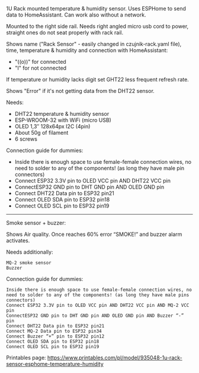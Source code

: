 1U Rack mounted temperature & humidity sensor. Uses ESPHome to send data to HomeAssistant. Can work also without a network.

Mounted to the right side rail. Needs right angled micro usb cord to power, straight ones do not seat properly with rack rail.

Shows name ("Rack Sensor" - easily changed in czujnik-rack.yaml file), time, temperature & humidity and connection with HomeAssistant:
- "((o))" for connected
- "I" for not connected

If temperature or humidity lacks digit set GHT22 less frequent refresh rate.

Shows "Error" if it's not getting data from the DHT22 sensor.


Needs:
- DHT22 temperature & humidity sensor
- ESP-WROOM-32 with WiFi (micro USB)
- OLED 1,3″ 128x64px I2C (4pin)
- About 50g of filament
- 6 screws

Connection guide for dummies:
- Inside there is enough space to use female-female connection wires, no need to solder to any of the components! (as long they have male pin connectors)
- Connect ESP32 3.3V pin to OLED VCC pin AND DHT22 VCC pin
- ConnectESP32 GND pin to DHT GND pin AND OLED GND pin
- Connect DHT22 Data pin to ESP32 pin21
- Connect OLED SDA pin to ESP32 pin18
- Connect OLED SCL pin to ESP32 pin19

-----------------------------------------------

Smoke sensor + buzzer:


Shows Air quality. Once reaches 60% error “SMOKE!” and buzzer alarm activates.

Needs additionally:

    MQ-2 smoke sensor
    Buzzer

Connection guide for dummies:

    Inside there is enough space to use female-female connection wires, no need to solder to any of the components! (as long they have male pins connectors)
    Connect ESP32 3.3V pin to OLED VCC pin AND DHT22 VCC pin AND MQ-2 VCC pin
    ConnectESP32 GND pin to DHT GND pin AND OLED GND pin AND Buzzer “-” pin
    Connect DHT22 Data pin to ESP32 pin21
    Connect MQ-2 Data pin to ESP32 pin34
    Connect Buzzer “+” pin to ESP32 pin12
    Connect OLED SDA pin to ESP32 pin18
    Connect OLED SCL pin to ESP32 pin19



Printables page: https://www.printables.com/pl/model/935048-1u-rack-sensor-esphome-temperature-humidity
